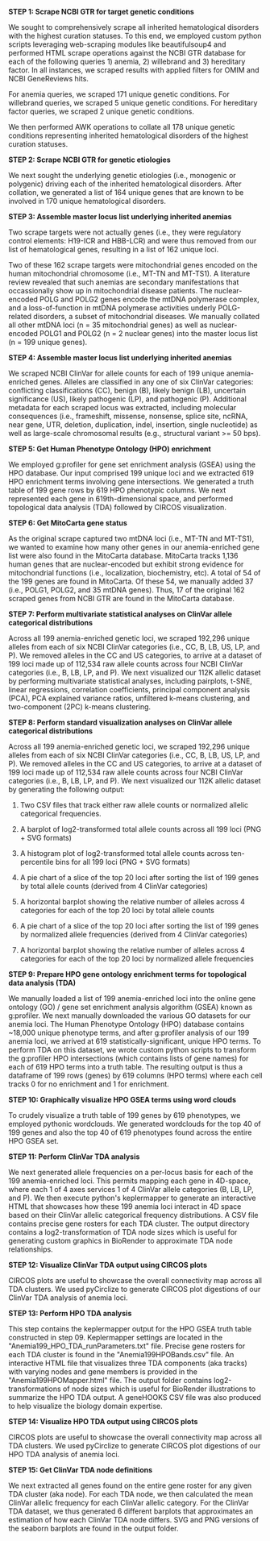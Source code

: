 **STEP 1: Scrape NCBI GTR for target genetic conditions**

We sought to comprehensively scrape all inherited hematological disorders with the highest curation statuses. To this end, we employed custom python scripts leveraging web-scraping modules like beautifulsoup4 and performed HTML scrape operations against the NCBI GTR database for each of the following queries 1) anemia, 2) willebrand and 3) hereditary factor.  In all instances, we scraped results with applied filters for OMIM and NCBI GeneReviews hits.

For anemia queries, we scraped 171 unique genetic conditions.
For willebrand queries, we scraped 5 unique genetic conditions.
For hereditary factor queries, we scraped 2 unique genetic conditions.

We then performed AWK operations to collate all 178 unique genetic conditions representing inherited hematological disorders of the highest curation statuses.

**STEP 2: Scrape NCBI GTR for genetic etiologies**

We next sought the underlying genetic etiologies (i.e., monogenic or polygenic) driving each of the inherited hematological disorders. After collation, we generated a list of 164 unique genes that are known to be involved in 170 unique hematological disorders.

**STEP 3: Assemble master locus list underlying inherited anemias**

Two scrape targets were not actually genes (i.e., they were regulatory control elements: H19-ICR and HBB-LCR) and were thus removed from our list of hematological genes, resulting in a list of 162 unique loci.

Two of these 162 scrape targets were mitochondrial genes encoded on the human mitochondrial chromosome (i.e., MT-TN and MT-TS1). A literature review revealed that such anemias are secondary manifestations that occassionally show up in mitochondrial disease patients. The nuclear-encoded POLG and POLG2 genes encode the mtDNA polymerase complex, and a loss-of-function in mtDNA polymerase activities underly POLG-related disorders, a subset of mitochondrial diseases. We manually collated all other mtDNA loci (n = 35 mitochondrial genes) as well as nuclear-encoded POLG1 and POLG2 (n = 2 nuclear genes) into the master locus list (n = 199 unique genes).

**STEP 4: Assemble master locus list underlying inherited anemias**

We scraped NCBI ClinVar for allele counts for each of 199 unique anemia-enriched genes. Alleles are classified in any one of six ClinVar categories: conflicting classifications (CC), benign (B), likely benign (LB), uncertain significance (US), likely pathogenic (LP), and pathogenic (P). Additional metadata for each scraped locus was extracted, including molecular consequences (i.e., frameshift, missense, nonsense, splice site, ncRNA, near gene, UTR, deletion, duplication, indel, insertion, single nucleotide) as well as large-scale chromosomal results (e.g., structural variant >= 50 bps).

**STEP 5: Get Human Phenotype Ontology (HPO) enrichment**

We employed g:profiler for gene set enrichment analysis (GSEA) using the HPO database. Our input comprised 199 unique loci and we extracted 619 HPO enrichment terms involving gene intersections. We generated a truth table of 199 gene rows by 619 HPO phenotypic columns. We next represented each gene in 619th-dimensional space, and performed topological data analysis (TDA) followed by CIRCOS visualization.

**STEP 6: Get MitoCarta gene status**

As the original scrape captured two mtDNA loci (i.e., MT-TN and MT-TS1), we wanted to examine how many other genes in our anemia-enriched gene list were also found in the MitoCarta database.  MitoCarta tracks 1,136 human genes that are nuclear-encoded but exhibit strong evidence for mitochondrial functions (i.e., localization, biochemistry, etc).  A total of 54 of the 199 genes are found in MitoCarta.  Of these 54, we manually added 37 (i.e., POLG1, POLG2, and 35 mtDNA genes). Thus, 17 of the original 162 scraped genes from NCBI GTR are found in the MitoCarta database.

**STEP 7: Perform multivariate statistical analyses on ClinVar allele categorical distributions**

Across all 199 anemia-enriched genetic loci, we scraped 192,296 unique alleles from each of six NCBI ClinVar categories (i.e., CC, B, LB, US, LP, and P). We removed alleles in the CC and US categories, to arrive at a dataset of 199 loci made up of 112,534 raw allele counts across four NCBI ClinVar categories (i.e., B, LB, LP, and P).  We next visualized our 112K allelic dataset by performing multivariate statistical analyses, including pairplots, t-SNE, linear regressions, correlation coefficients, principal component analysis (PCA), PCA explained variance ratios, unfiltered k-means clustering, and two-component (2PC) k-means clustering.

**STEP 8: Perform standard visualization analyses on ClinVar allele categorical distributions**

Across all 199 anemia-enriched genetic loci, we scraped 192,296 unique alleles from each of six NCBI ClinVar categories (i.e., CC, B, LB, US, LP, and P). We removed alleles in the CC and US categories, to arrive at a dataset of 199 loci made up of 112,534 raw allele counts across four NCBI ClinVar categories (i.e., B, LB, LP, and P).  We next visualized our 112K allelic dataset by generating the following output:

   1) Two CSV files that track either raw allele counts or normalized allelic categorical frequencies.
 
   2) A barplot of log2-transformed total allele counts across all 199 loci (PNG + SVG formats)
 
   3) A histogram plot of log2-transformed total allele counts across ten-percentile bins for all 199 loci (PNG + SVG formats)
 
   4) A pie chart of a slice of the top 20 loci after sorting the list of 199 genes by total allele counts (derived from 4 ClinVar categories)
 
   5) A horizontal barplot showing the relative number of alleles across 4 categories for each of the top 20 loci by total allele counts
 
   6) A pie chart of a slice of the top 20 loci after sorting the list of 199 genes by normalized allele frequencies (derived from 4 ClinVar categories)
 
   7) A horizontal barplot showing the relative number of alleles across 4 categories for each of the top 20 loci by normalized allele frequencies

**STEP 9: Prepare HPO gene ontology enrichment terms for topological data analysis (TDA)**

We manually loaded a list of 199 anemia-enriched loci into the online gene ontology (GO) / gene set enrichment analysis algorithm (GSEA) known as g:profiler. We next manually downloaded the various GO datasets for our anemia loci. The Human Phenotype Ontology (HPO) database contains ~18,000 unique phenotype terms, and after g:profiler analysis of our 199 anemia loci, we arrived at 619 statistically-significant, unique HPO terms.  To perform TDA on this dataset, we wrote custom python scripts to transform the g:profiler HPO intersections (which contains lists of gene names) for each of 619 HPO terms into a truth table. The resulting output is thus a dataframe of 199 rows (genes) by 619 columns (HPO terms) where each cell tracks 0 for no enrichment and 1 for enrichment.

**STEP 10: Graphically visualize HPO GSEA terms using word clouds**

To crudely visualize a truth table of 199 genes by 619 phenotypes, we employed pythonic wordclouds. We generated wordclouds for the top 40 of 199 genes and also the top 40 of 619 phenotypes found across the entire HPO GSEA set.

**STEP 11: Perform ClinVar TDA analysis**

We next generated allele frequencies on a per-locus basis for each of the 199 anemia-enriched loci. This permits mapping each gene in 4D-space, where each 1 of 4 axes services 1 of 4 ClinVar allele categories (B, LB, LP, and P). We then execute python's keplermapper to generate an interactive HTML that showcases how these 199 anemia loci interact in 4D space based on their ClinVar allelic categorical frequency distributions. A CSV file contains precise gene rosters for each TDA cluster. The output directory contains a log2-transformation of TDA node sizes which is useful for generating custom graphics in BioRender to approximate TDA node relationships.

**STEP 12: Visualize ClinVar TDA output using CIRCOS plots**

CIRCOS plots are useful to showcase the overall connectivity map across all TDA clusters. We used pyCirclize to generate CIRCOS plot digestions of our ClinVar TDA analysis of anemia loci.

**STEP 13: Perform HPO TDA analysis**

This step contains the keplermapper output for the HPO GSEA truth table constructed in step 09. Keplermapper settings are located in the "Anemia199_HPO_TDA_runParameters.txt" file. Precise gene rosters for each TDA cluster is found in the "Anemia199HPOBands.csv" file. An interactive HTML file that visualizes three TDA components (aka tracks) with varying nodes and gene members is provided in the "Anemia199HPOMapper.html" file. The output folder contains log2-transformations of node sizes which is useful for BioRender illustrations to summarize the HPO TDA output. A geneHOOKS CSV file was also produced to help visualize the biology domain expertise.

**STEP 14: Visualize HPO TDA output using CIRCOS plots**

CIRCOS plots are useful to showcase the overall connectivity map across all TDA clusters. We used pyCirclize to generate CIRCOS plot digestions of our HPO TDA analysis of anemia loci.


**STEP 15: Get ClinVar TDA node definitions**

We next extracted all genes found on the entire gene roster for any given TDA cluster (aka node). For each TDA node, we then calculated the mean ClinVar allelic frequency for each ClinVar allelic category. For the ClinVar TDA dataset, we thus generated 6 different barplots that approximates an estimation of how each ClinVar TDA node differs. SVG and PNG versions of the seaborn barplots are found in the output folder.
		
